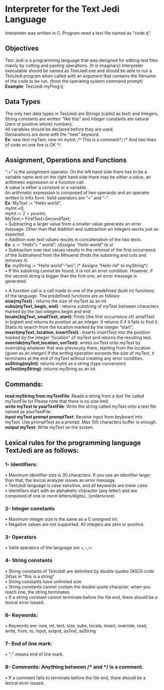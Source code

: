 # Interpreter for the Text Jedi Language
Interpreter was written in C.
Program need a text file named as "code.tj".

## Objectives
Text Jedi is a programming language that was designed for editing text files mainly by cutting and pasting operations. (It is imaginary)
Interpreter executable should be named as TextJedi.exe and should be able to run a TextJedi program when called with an argument that contains the filename of the code to be run. (from the operating system command prompt) <br>
**Example**: TextJedi myProg.tj

## Data Types 
The only two data types in TextJedi are Strings (called as text) and Integers. <br>
String constants are written “like this” and integer constants are natural (zero or positive whole) numbers. <br>
All variables should be declared before they are used. <br> 
Declarations are done with the “new” keyword. <br>
**Ex**: new text myText;  new int myInt; /* This is a comment*/
                                    /* And two lines of code on one line is OK */
     
## Assignment, Operations and Functions
“:=”  is the assignment operator. On the left hand side there has to be a variable name and on the right hand side there may be either a value, an arithmetic expression or a function call. <br>
A value is either a constant or a variable. <br>
An arithmetic expression is composed of two operands and an operator written in infix form. Valid operators are “+” and “-”. <br>
**Ex**: 
 MyText := “Hello world”; <br>
 myInt:=0; <br>
 myInt := 2 + yourInt; <br>
 MyText:= FirstText+SecondText; <br>
• Subtracting a larger value from a smaller value generates an error message. Other than that Addition and subtraction on integers works just as expected. <br>
• Addition over text values results in concatenation of the two texts. <br>
**Ex**: s := “Hello”+ “ world”; /*Assigns “Hello world” to s*/ <br>
• Subtraction over text values results in the removal of the first occurrence of the Subtrahend from the Minuend (finds the substring and cuts and removes it) <br>
**Ex**: myString := “Hello world”-“wo”;  /* Assigns “Hello rld” to myString*/ <br>
• If the substring cannot be found, it is not an error condition. However, if the second string is bigger than the first one, an error message is generated. <br>

•	A function call is a call made to one of the predefined (built in) functions of the language. The predefined functions are as follows: <br>
**size(myText)** : returns the size of myText as an int <br>
**subs(myText, begin, end)** : returns substring of myText between characters marked by the two integers begin and end <br>
**locate(bigText, smallText, start)**: Finds (the first occurrence of)  smallText in bigtext and returns its position as an integer. It returns 0 if it fails to find it. Starts its search from the location marked by the integer “start”. <br>
**insert(myText, location, insertText)** : inserts insertText into the position marked by the integer “location”  of myText and returns the resulting text. <br>
**override(myText,location, ovrText)**: writes ovrText onto myText by overriding whatever that was previously there, starting from the location (given as an integer) If the writing operation exceeds the size of myText, it terminates at the end of myText without creating any error condition. <br>
**asString(myInt)**: returns myInt as a string (type conversion) <br>
**asText(myString)**: returns myString as an int <br>
    
## Commands:
**read myString from myTextFile**: Reads a string from a text file called myTextFile.txt Please note that there is no size limit. <br>
**write myText to yourTextFile**: Write the string called myText onto a text file named as yourTextFile. <br>
**input myText prompt promptText**: Receive input from keyboard into myText. Use promptText as a prompt. Max 100 characters buffer is enough. <br>
**output myText**: Write myText on the screen. <br>

## Lexical rules for the programming language TextJedi  are as follows:
### 1- Identifiers: 
•	Maximum identifier size is 30 characters. If you use an identifier larger than that, the lexical analyzer issues an error message. <br>
•	TextJedi language is case sensitive, and all keywords are lower case.<br>
•	Identifiers start with an alphabetic character (any letter) and are composed of one or more letters/digits/_ (underscore)
### 2- Integer constants
•	Maximum integer size is the same as a C unsigned int.<br>
•	Negative values are not supported. All integers are zero or positive.
### 3- Operators
•	Valid operators of the language are +,-,:= <br>
### 4- String constants
•	String constants of TextJedi are delimited by double quotes (ASCII code 34)as in “this is a string” <br>
•	String constants have unlimited size <br>
•	String constants cannot contain the double quote character. when you reach one, the string terminates. <br>
•	If a string constant cannot terminate before the file end, there should be a lexical error issued.
### 6- Keywords:
•	Keywords are: new, int, text, size, subs, locate, insert, override, read, write, from, to, input, output, asText, asString
### 7- End of line mark:
• ";" means end of line mark.
### 8- Comments: Anything between /* and */ is a comment.
•	If a comment fails to terminate before the file end, there should be a lexical error issued.
